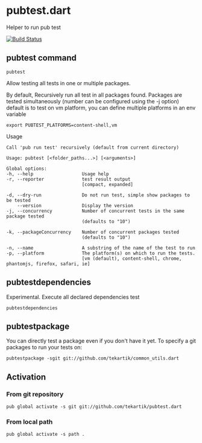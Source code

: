# pubtest.dart

Helper to run pub test

[![Build Status](https://travis-ci.org/tekartik/pubtest.dart.svg?branch=master)](https://travis-ci.org/tekartik/pubtest.dart)

## pubtest command

    pubtest

Allow testing all tests in one or multiple packages.

By default, Recursively run all test in all packages found. Packages are tested simultaneously (number can be configured using the -j option)
default is to test on vm platform, you can define multiple platforms in an env variable

    export PUBTEST_PLATFORMS=content-shell,vm

Usage

````
Call 'pub run test' recursively (default from current directory)

Usage: pubtest [<folder_paths...>] [<arguments>]

Global options:
-h, --help                  Usage help
-r, --reporter              test result output
                            [compact, expanded]

-d, --dry-run               Do not run test, simple show packages to be tested
    --version               Display the version
-j, --concurrency           Number of concurrent tests in the same package tested
                            (defaults to "10")

-k, --packageConcurrency    Number of concurrent packages tested
                            (defaults to "10")

-n, --name                  A substring of the name of the test to run
-p, --platform              The platform(s) on which to run the tests.
                            [vm (default), content-shell, chrome, phantomjs, firefox, safari, ie]
````

## pubtestdependencies

Experimental. Execute all declared dependencies test

    pubtestdependencies

## pubtestpackage

You can directly test a package even if you don't have it yet.
To specify a git packages to run your tests on:

    pubtestpackage -sgit git://github.com/tekartik/common_utils.dart
    
## Activation

### From git repository

    pub global activate -s git git://github.com/tekartik/pubtest.dart

### From local path

    pub global activate -s path .


